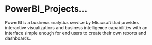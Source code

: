# PowerBI_Projects...
PowerBI is a business analytics service by Microsoft that provides interactive visualizations and business intelligence capabilities with an interface simple enough for end users to create their own reports and dashboards..
